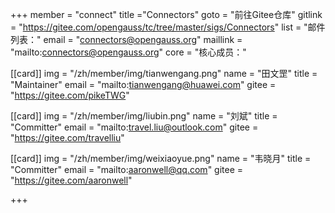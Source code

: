 +++
member = "connect"
title ="Connectors"
goto = "前往Gitee仓库"
gitlink = "https://gitee.com/opengauss/tc/tree/master/sigs/Connectors"
list = "邮件列表："
email = "connectors@opengauss.org"
maillink = "mailto:connectors@opengauss.org"
core = "核心成员："

[[card]]
img = "/zh/member/img/tianwengang.png"
name = "田文罡"
title = "Maintainer"
email = "mailto:tianwengang@huawei.com"
gitee = "https://gitee.com/pikeTWG"

[[card]]
img = "/zh/member/img/liubin.png"
name = "刘斌"
title = "Committer"
email = "mailto:travel.liu@outlook.com"
gitee = "https://gitee.com/travelliu"

[[card]]
img = "/zh/member/img/weixiaoyue.png"
name = "韦晓月"
title = "Committer"
email = "mailto:aaronwell@qq.com"
gitee = "https://gitee.com/aaronwell"

+++